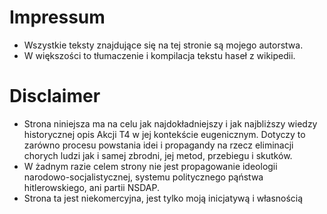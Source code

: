 # Impressum

* Wszystkie teksty znajdujące się na tej stronie są mojego autorstwa.
* W większości to tłumaczenie i kompilacja tekstu haseł z wikipedii.

# Disclaimer

* Strona niniejsza ma na celu jak najdokładniejszy i jak najbliższy wiedzy historycznej opis Akcji T4 w jej kontekście eugenicznym. Dotyczy to zarówno procesu powstania idei i propagandy na rzecz eliminacji chorych ludzi jak i samej zbrodni, jej metod, przebiegu i skutków.
* W żadnym razie celem strony nie jest propagowanie ideologii narodowo-socjalistycznej, systemu politycznego pąństwa hitlerowskiego, ani partii NSDAP.
* Strona ta jest niekomercyjna, jest tylko moją inicjatywą i własnością
